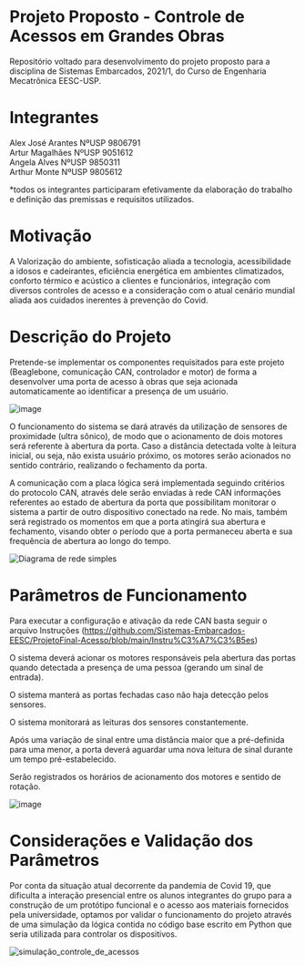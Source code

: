 
# Projeto Proposto - Controle de Acessos em Grandes Obras
Repositório voltado para desenvolvimento do projeto proposto para a disciplina de Sistemas Embarcados, 2021/1, do Curso de Engenharia Mecatrônica EESC-USP.

# Integrantes
Alex José Arantes			NºUSP 9806791\
Artur Magalhães				NºUSP 9051612\
Angela Alves					NºUSP 9850311\
Arthur Monte					NºUSP 9805612

*todos os integrantes participaram efetivamente da elaboração do trabalho e definição das premissas e requisitos utilizados.

# Motivação
A Valorização do ambiente, sofisticação aliada a tecnologia, acessibilidade a idosos e cadeirantes, eficiência energética em ambientes climatizados, conforto térmico e acústico a clientes e funcionários, integração com diversos controles de acesso e a consideração com o atual cenário mundial aliada aos cuidados inerentes à prevenção do Covid.

# Descrição do Projeto
Pretende-se implementar os componentes requisitados para este projeto (Beaglebone, comunicação CAN, controlador e motor) de forma a desenvolver uma porta de acesso à obras que seja acionada automaticamente ao identificar a presença de um usuário. 

![image](https://user-images.githubusercontent.com/86329504/127577392-621da455-ae77-4f92-adc5-c0075e5cf13d.png)

O funcionamento do sistema se dará através da utilização de sensores de proximidade (ultra sônico), de modo que o acionamento de dois motores será referente à abertura da porta. Caso a distância detectada volte à leitura inicial, ou seja, não exista usuário próximo, os motores serão acionados no sentido contrário, realizando o fechamento da porta.

A comunicação com a placa lógica será implementada seguindo critérios do protocolo CAN, através dele serão enviadas à rede CAN informações referentes ao estado de abertura da porta que possibilitam monitorar o sistema a partir de outro dispositivo conectado na rede. No mais, também será  registrado os momentos em que a porta atingirá sua abertura e fechamento, visando obter o período que a porta permaneceu aberta e sua frequência de abertura ao longo do tempo.


![Diagrama de rede simples](https://user-images.githubusercontent.com/83198956/127915540-0deab4db-77e0-4373-bfaa-65ade2738867.png)


# Parâmetros de Funcionamento

Para executar a configuração e ativação da rede CAN basta seguir o arquivo Instruções (https://github.com/Sistemas-Embarcados-EESC/ProjetoFinal-Acesso/blob/main/Instru%C3%A7%C3%B5es)

O sistema deverá acionar os motores responsáveis pela abertura das portas quando detectada a presença de uma pessoa (gerando um sinal de entrada).

O sistema manterá as portas fechadas caso não haja detecção pelos sensores.

O sistema monitorará as leituras dos sensores constantemente.

Após uma variação de sinal entre uma distância maior que a pré-definida para uma menor, a porta deverá aguardar uma nova leitura de sinal durante um tempo pré-estabelecido.

Serão registrados os horários de acionamento dos motores e sentido de rotação.


![image](https://user-images.githubusercontent.com/86329504/127406284-50d9922a-ed76-4323-9e3e-c1f34bf78af2.png)

# Considerações e Validação dos Parâmetros

Por conta da situação atual decorrente da pandemia de Covid 19, que dificulta a interação presencial entre os alunos integrantes do grupo para a construção de um protótipo funcional e o acesso aos materiais fornecidos pela universidade, optamos por validar o funcionamento do projeto através de uma simulação da lógica contida no código base escrito em Python que seria utilizada para controlar os dispositivos.


![simulação_controle_de_acessos](https://user-images.githubusercontent.com/83198956/127705301-8f679736-6e7b-4b9c-9d11-5e8319891887.jpg)
